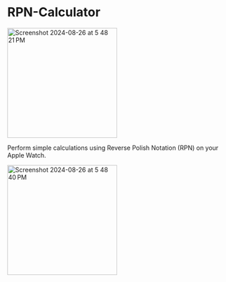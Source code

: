 # RPN-Calculator

<img height='250' alt="Screenshot 2024-08-26 at 5 48 21 PM" src="https://github.com/user-attachments/assets/7d516a9f-c965-41d0-9f14-a9365871d119">


Perform simple calculations using Reverse Polish Notation (RPN) on your Apple Watch.

<img height='250' alt="Screenshot 2024-08-26 at 5 48 40 PM" src="https://github.com/user-attachments/assets/ffd5748c-745d-4611-8832-c0e91cbba99b">
